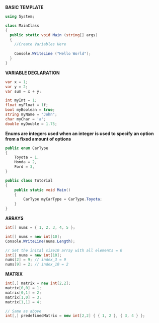 **BASIC TEMPLATE**
```cs
using System;

class MainClass 
{
  public static void Main (string[] args) 
  {
    //Create Variables Here
    
    Console.WriteLine ("Hello World");
  }
}
```

**VARIABLE DECLARATION**
```cs
var x = 1;
var y = 2;
var sum = x + y;

int myInt = 1;
float myFloat = 1f;
bool myBoolean = true;
string myName = "John";
char myChar = 'a';
double myDouble = 1.75;
```

**Enums are integers used when an integer is used to specify an option from a fixed amount of options**
```cs
public enum CarType
{
    Toyota = 1,
    Honda = 2,
    Ford = 3,
}

public class Tutorial
{
    public static void Main()
    {
        CarType myCarType = CarType.Toyota;
    }
}
```

**ARRAYS**
```cs
int[] nums = { 1, 2, 3, 4, 5 };

int[] nums = new int[10];
Console.WriteLine(nums.Length);

// Set the inital size10 array with all elements = 0
int[] nums = new int[10];
nums[2] = 9; // index_3 = 9
nums[9] = 2; // index_10 = 2
```

**MATRIX**
```cs
int[,] matrix = new int[2,2];
matrix[0,0] = 1;
matrix[0,1] = 2;
matrix[1,0] = 3;
matrix[1,1] = 4;

// Same as above
int[,] predefinedMatrix = new int[2,2] { { 1, 2 }, { 3, 4 } };
```

